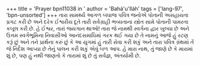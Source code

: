 +++
title = 'Prayer bpn11038 in '
author = 'Bahá'u'lláh'
tags = ['lang-97', 'bpn-unsorted']
+++
તારા સામર્થ્ય આગળ બઘાજ પવિત્ર જનોએ પોતાની અસહાયતા પ્રગટ કરી છે અને દરેક ઈશ્વરીય દૂતે તારી સર્વગ્રાહી ભવ્યતાના સ્ત્રોત સામે પોતાની પામરતા કબૂલ કરી છે. હે ઈશ્વર, તારાં જયગાન થાઓ! તારા જે નામથી સ્વર્ગના દ્વાર ખુલ્યા છે અને ઉત્તમ સ્વર્ગભૂમિના નિવાસીઓ આનંદસમાઘિમાં ગરક થઈ ગયા છે તે નામનું આજે હું રટણ કરૂં છું અને તને પ્રાર્થના કરું છું કે આ યુગમાં હું તારી સેવા કરી શકું અને તારા પવિત્ર ગ્રંથમાં તેં જે નિર્દેશ આપ્યા છે તેનું પાલન કરી શકું એવું બળ આપ. હે મારા નાથ, તું જાણે છે કે મારામાં શું છે, પણ હું નથી જાણતો કે તારામાં શું છે તું સર્વજ્ઞ, અંતર્યામી છે.
